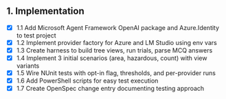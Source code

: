 ## 1. Implementation
- [x] 1.1 Add Microsoft Agent Framework OpenAI package and Azure.Identity to test project
- [x] 1.2 Implement provider factory for Azure and LM Studio using env vars
- [x] 1.3 Create harness to build tree views, run trials, parse MCQ answers
- [x] 1.4 Implement 3 initial scenarios (area, hazardous, count) with view variants
- [x] 1.5 Wire NUnit tests with opt-in flag, thresholds, and per-provider runs
- [x] 1.6 Add PowerShell scripts for easy test execution
- [x] 1.7 Create OpenSpec change entry documenting testing approach
